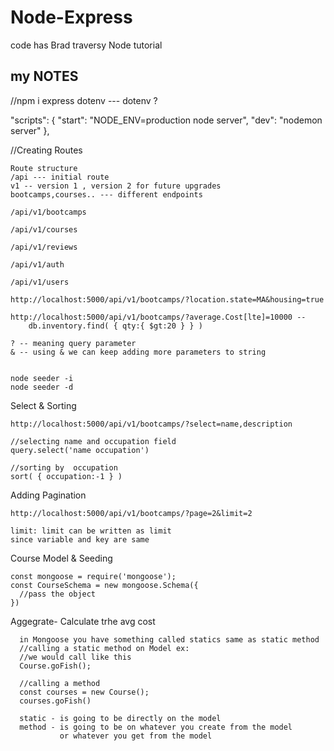 # Node-Express
code has Brad traversy Node tutorial



##   my NOTES  

//npm i express dotenv --- dotenv ?

"scripts": {
    "start": "NODE_ENV=production node server",
    "dev": "nodemon server"
  },


//Creating Routes


```
Route structure
/api --- initial route
v1 -- version 1 , version 2 for future upgrades
bootcamps,courses.. --- different endpoints

/api/v1/bootcamps

/api/v1/courses

/api/v1/reviews

/api/v1/auth

/api/v1/users
```

```
http://localhost:5000/api/v1/bootcamps/?location.state=MA&housing=true

http://localhost:5000/api/v1/bootcamps/?average.Cost[lte]=10000 -- 
    db.inventory.find( { qty:{ $gt:20 } } )

? -- meaning query parameter
& -- using & we can keep adding more parameters to string


node seeder -i
node seeder -d
```

Select & Sorting
```
http://localhost:5000/api/v1/bootcamps/?select=name,description

//selecting name and occupation field
query.select('name occupation')

//sorting by  occupation
sort( { occupation:-1 } )

```

Adding Pagination
```
http://localhost:5000/api/v1/bootcamps/?page=2&limit=2

limit: limit can be written as limit 
since variable and key are same

```

Course Model & Seeding
```
const mongoose = require('mongoose');
const CourseSchema = new mongoose.Schema({
  //pass the object
})

```

Aggegrate- Calculate trhe avg cost
```
  in Mongoose you have something called statics same as static method
  //calling a static method on Model ex:
  //we would call like this
  Course.goFish();

  //calling a method 
  const courses = new Course();
  courses.goFish()

  static - is going to be directly on the model
  method - is going to be on whatever you create from the model
           or whatever you get from the model


```




